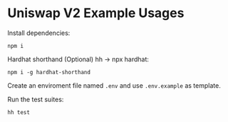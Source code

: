 # Uniswap V2 Example Usages

Install dependencies:
```shell
npm i
```

Hardhat shorthand (Optional) hh -> npx hardhat:
```shell
npm i -g hardhat-shorthand
```

Create an enviroment file named `.env` and use `.env.example` as template.

Run the test suites:

```shell
hh test
```
